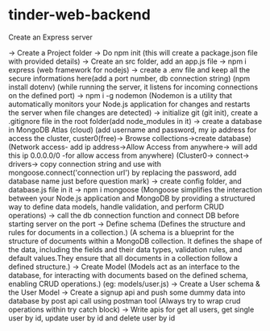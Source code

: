 # tinder-web-backend

Create an Express server

-> Create a Project folder
-> Do npm init (this will create a package.json file with provided details)
-> Create an src folder, add an app.js file
-> npm i express (web framework for nodejs)
-> create a .env file and keep all the secure informations here(add a port number, db connection string)
    (npm install dotenv)
    (while running the server, it listens for incoming connections on the defined port)
-> npm i -g nodemon
  (Nodemon is a utility that automatically monitors your Node.js application for changes and restarts the server when file changes are detected)
-> initialize git (git init), create a .gitignore file in the root folder(add node_modules in it)
-> create a database in MongoDB Atlas (cloud)
    (add username and password, my ip address for access the cluster, custer0(free)-> Browse collections->create database)
    (Network access- add ip address->Allow Access from anywhere-> will add this ip 0.0.0.0/0 -for allow access from anywhere)
    (Cluster0-> connect-> drivers-> copy connection string and use with mongoose.connect('connection url') by replacing the password, add database name just before question mark)
-> create config folder, and database.js file in it
-> npm i mongoose
    (Mongoose simplifies the interaction between your Node.js application and MongoDB by providing a structured way to define data models, handle validation, and perform CRUD operations)
-> call the db connection function and connect DB before starting server on the port
-> Define schema 
    (Defines the structure and rules for documents in a collection.)
    (A schema is a blueprint for the structure of documents within a MongoDB collection. It defines the shape of the data, including the fields and their data types, validation rules, and default values.They ensure that all documents in a collection follow a defined structure.)
-> Create Model 
    (Models act as an interface to the database, for interacting with documents based on the defined schema, enabling CRUD operations.)
    (eg: models/user.js)
-> Create a User schema & the User Model
-> Create a signup api and push some dummy data into database by post api call using postman tool
(Always try to wrap crud operations within try catch block)
-> Write apis for get all users, get single user by id, update user by id and delete user by id
